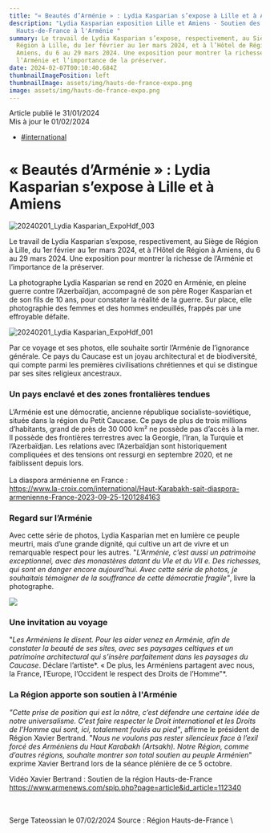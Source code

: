 ```yaml
---
title: "« Beautés d’Arménie » : Lydia Kasparian s’expose à Lille et à Amiens"
description: "Lydia Kasparian exposition Lille et Amiens - Soutien des
  Hauts-de-France à l'Arménie "
summary: Le travail de Lydia Kasparian s’expose, respectivement, au Siège de
  Région à Lille, du 1er février au 1er mars 2024, et à l’Hôtel de Région à
  Amiens, du 6 au 29 mars 2024. Une exposition pour montrer la richesse de
  l’Arménie et l’importance de la préserver.
date: 2024-02-07T00:10:40.684Z
thumbnailImagePosition: left
thumbnailImage: assets/img/hauts-de-france-expo.png
image: assets/img/hauts-de-france-expo.png
---
```

<!--StartFragment-->

Article publié le 31/01/2024\
Mis à jour le 01/02/2024

[](https://www.hautsdefrance.fr/mot/culture/)

* [\#international](https://www.hautsdefrance.fr/mot/international/)

# « Beautés d’Arménie » : Lydia Kasparian s’expose à Lille et à Amiens

![20240201_Lydia Kasparian_ExpoHdf_003](https://www.hautsdefrance.fr/app/uploads/2024/01/20240201_Lydia-Kasparian_ExpoHdf_003-750x375.png)

Le travail de Lydia Kasparian s’expose, respectivement, au Siège de Région à Lille, du 1er février au 1er mars 2024, et à l’Hôtel de Région à Amiens, du 6 au 29 mars 2024. Une exposition pour montrer la richesse de l’Arménie et l’importance de la préserver.

La photographe Lydia Kasparian se rend en 2020 en Arménie, en pleine guerre contre l’Azerbaïdjan, accompagné de son père Roger Kasparian et de son fils de 10 ans, pour constater la réalité de la guerre. Sur place, elle photographie des femmes et des hommes endeuillés, frappés par une effroyable défaite.

![20240201_Lydia Kasparian_ExpoHdf_001](https://www.hautsdefrance.fr/app/uploads/2024/01/20240201_Lydia-Kasparian_ExpoHdf_001-480x270.png)

Par ce voyage et ses photos, elle souhaite sortir l’Arménie de l’ignorance générale. Ce pays du Caucase est un joyau architectural et de biodiversité, qui compte parmi les premières civilisations chrétiennes et qui se distingue par ses sites religieux ancestraux.

### Un pays enclavé et des zones frontalières tendues

L’Arménie est une démocratie, ancienne république socialiste-soviétique, située dans la région du Petit Caucase. Ce pays de plus de trois millions d’habitants, grand de près de 30 000 km² ne possède pas d’accès à la mer. Il possède des frontières terrestres avec la Georgie, l’Iran, la Turquie et l’Azerbaïdjan. Les relations avec l’Azerbaïdjan sont historiquement compliquées et des tensions ont ressurgi en septembre 2020, et ne faiblissent depuis lors.\
\
La diaspora arménienne en France : \
https://www.la-croix.com/international/Haut-Karabakh-sait-diaspora-armenienne-France-2023-09-25-1201284163

### Regard sur l’Arménie

Avec cette série de photos, Lydia Kasparian met en lumière ce peuple meurtri, mais d’une grande dignité, qui cultive un art de vivre et un remarquable respect pour les autres. "*L’Arménie, c’est aussi un patrimoine exceptionnel, avec des monastères datant du VIe et du VII e. Des richesses, qui sont en danger encore aujourd’hui. Avec cette série de photos, je souhaitais témoigner de la souffrance de cette démocratie fragile"*, livre la photographe.

![](https://www.hautsdefrance.fr/app/uploads/2024/01/20240201_Lydia-Kasparian_ExpoHdf_002-500x380.png)

### Une invitation au voyage

"*Les Arméniens le disent. Pour les aider venez en Arménie, afin de constater la beauté de ses sites, avec ses paysages celtiques et un patrimoine architectural qui s’insère parfaitement dans les paysages du Caucase*. Déclare l’artiste*. « De plus, les Arméniens partagent avec nous, la France, l’Europe, l’Occident le respect des Droits de l’Homme"*.

### La Région apporte son soutien à l'Arménie

*"Cette prise de position qui est la nôtre, c’est défendre une certaine idée de notre universalisme. C’est faire respecter le Droit international et les Droits de l’Homme qui sont, ici, totalement foulés au pied"*, affirme le président de Région Xavier Bertrand. "*Nous ne voulons pas rester silencieux face à l’exil forcé des Arméniens du Haut Karabakh (Artsakh).* *Notre Région, comme d’autres régions, souhaite montrer son total soutien au peuple Arménien*" exprime Xavier Bertrand lors de la séance plénière de ce 5 octobre.

Vidéo Xavier Bertrand : Soutien de la région Hauts-de-France\
https://www.armenews.com/spip.php?page=article&id_article=112340

\
\
S﻿erge Tateossian le 07/02/2024   Source : Région Hauts-de-France \
<!--EndFragment-->